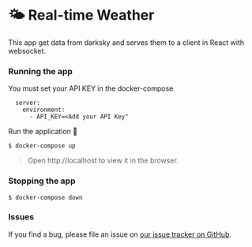 # 🌤 Real-time Weather

This app get data from darksky and serves them to a client in React with websocket.

### Running the app

You must set your API KEY in the docker-compose

```
  server:
    environment:
      - API_KEY=<Add your API Key"
```
Run the application 🚀

    $ docker-compose up

> Open http://localhost to view it in the browser.

### Stopping the app

    $ docker-compose down

### Issues

If you find a bug, please file an issue on [our issue tracker on GitHub](https://github.com/mengasis/websocket-weather/issues).
